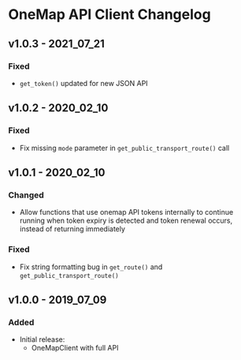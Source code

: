 # OneMap API Client Changelog



## v1.0.3 - 2021_07_21

### Fixed

- `get_token()` updated for new JSON API



## v1.0.2 - 2020_02_10

### Fixed

- Fix missing `mode` parameter in `get_public_transport_route()` call



## v1.0.1 - 2020_02_10

### Changed

- Allow functions that use onemap API tokens internally to continue running when token expiry is detected and token renewal occurs, instead of returning immediately

### Fixed

- Fix string formatting bug in `get_route()` and `get_public_transport_route()`



## v1.0.0 - 2019_07_09

### Added

- Initial release:
  - OneMapClient with full API